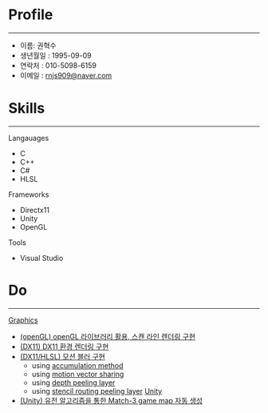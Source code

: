 # Profile
___
- 이름: 권혁수
- 생년월일 : 1995-09-09
- 연락처 : 010-5098-6159
- 이메일 : rnjs909@naver.com


#  Skills
___
Langauages
- C
- C++ 
- C# 
- HLSL

Frameworks
- Directx11
- Unity
- OpenGL

Tools
- Visual Studio

#  Do
___
[Graphics](https://limbsoo.github.io/tags/graphics/)
- [(openGL) openGL 라이브러리 활용, 스캔 라인 렌더링 구현](https://limbsoo.github.io/tags/opengl/)
- [(DX11) DX11 환경 렌더링 구현](https://limbsoo.github.io/tags/tutorial/)
- [(DX11/HLSL) 모션 블러 구현](https://limbsoo.github.io/tags/motionblur/)
	- using [accumulation method](https://limbsoo.github.io/posts/DX11-Motion-Blur-using-Accumulation-method/)
	- using [motion vector sharing](https://limbsoo.github.io/posts/DX11-Motion-Blur-using-motion-vector-sharing/)
	- using [depth peeling layer](https://limbsoo.github.io/posts/DX11-Motion-Blur-using-depth-peeling-layer/)
	- using [stencil routing peeling layer](https://limbsoo.github.io/posts/DX11-Motion-Blur-stencil-routing/)
[Unity](https://limbsoo.github.io/categories/unity/)
- [(Unity) 유전 알고리즘을 통한 Match-3 game map 자동 생성](https://limbsoo.github.io/tags/match-3game/)

